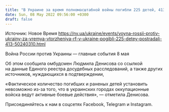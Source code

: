 ```yaml
---
title: "В Украине за время полномасштабной войны погибли 225 детей, 413 пострадали"
date: Sun, 08 May 2022 09:56:00 +0300
draft: false
---
```

Источник: Новое Время https://nv.ua/ukraine/events/voyna-rossii-protiv-ukrainy-za-vremya-vtorzheniya-rf-v-ukraine-pogibli-225-detey-postradali-413-50240310.html


Война России против Украины — главные события 8 мая

Об этом сообщила омбудсмен Людмила Денисова со ссылкой на данные Единого реестра досудебных расследований, а также других источников, нуждающихся в подтверждении,

«Фактическое количество погибших и раненых детей установить невозможно из-за того, что в украинских городах оккупационные войска ведут активные боевые действия», — отметила Денисова.

Присоединяйтесь к нам в соцсетях Facebook, Telegram и Instagram.
